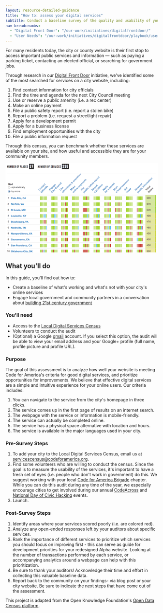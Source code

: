 ```yaml
---
layout: resource-detailed-guidance
title: "How to: assess your digital services"
subtitle: Conduct a baseline survey of the quality and usability of your online city services. 
nav-breadcrumbs:
  - "Digital Front Door": "/our-work/initiatives/digitalfrontdoor/"
  - "User Needs": "/our-work/initiatives/digitalfrontdoor/playbook/user-needs/"
---
```

For many residents today, the city or county website is their first stop to access important public services and information — such as paying a parking ticket, contacting an elected official, or searching for government jobs.

Through research in our [Digital Front Door](http://www.codeforamerica.org/our-work/initiatives/digitalfrontdoor/) initiative, we've identified some of the most searched for services on a city website, including: 

1. Find contact information for city officials
2. Find the time and agenda for the next City Council meeting
3. Use or reserve a public amenity (i.e. a rec center)
4. Make an online payment
5. File a public safety report (i.e. report a stolen bike)
6. Report a problem (i.e. request a streetlight repair)
7. Apply for a development permit
8. Apply for a business license
9. Find employment opportunities with the city
10. File a public information request

Through this census, you can benchmark whether these services are available on your site, and how useful and accessible they are for your community members. 

![Services GIF](/media/images/initiatives/service-assessment.gif)

## What you'll do
In this guide, you'll find out how to:

* Create a baseline of what's working and what's not with your city's online services
* Engage local government and community partners in a conversation about [building 21st century government](www.codeforamerica.org/governments/principles/)

### You'll need

* Access to the [Local Digital Services Census](https://service-census.herokuapp.com/)
* Volunteers to conduct the audit
* (Optional) a Google [gmail](https://mail.google.com/) account. If you select this option, the audit will be able to view your email address and your Google+ profile (full name, profile picture and profile URL). 

### Purpose
The goal of this assessment is to analyze how well your website is meeting Code for America's criteria for good digital services, and prioritize opportunities for improvements. We believe that effective digital services are a simple and intuitive experience for your online users. Our criteria includes:

1. You can navigate to the service from the city's homepage in three clicks. 
2. The service comes up in the first page of results on an internet search. 
3. The webpage with the service or information is mobile-friendly.  
4. The service can actually be completed online. 
5. The service has a physical space alternative with location and hours.  
6. The service is available in the major languages used in your city. 
 

### Pre-Survey Steps
1. To add your city to the Local Digital Services Census, email us at <servicescensus@codeforamerica.org>.
2. Find some volunteers who are willing to conduct the census. Since the goal is to measure the usability of the services, it's important to have a fresh set of eyes (i.e. people who don't work in government) do this. We suggest working with your local [Code for America Brigade](http://www.codeforamerica.org/brigade/) chapter. While you can do this audit during any time of the year, we especially encourage cities to get involved during our annual [CodeAcross](http://www.codeforamerica.org/events/codeacross-2015/) and [National Day of Civic Hacking](http://hackforchange.org/) events. 
4. Launch.


### Post-Survey Steps
1. Identify areas where your services scored poorly (i.e. are colored red).  
2. Analyze any open-ended responses left by your auditors about specific services. 
3. Rank the importance of different services to prioritize which services you should focus on improving first - this can serve as guide for development priorities for your redesigned Alpha website. Looking at the number of transactions performed by each service, or accompanying analytics around a webpage can help with this prioritization.
4. Be sure to thank your auditors! Acknowledge their time and effort in collecting this valuable baseline data. 
5. Report back to the community on your findings- via blog post or your city website. Be sure to indicate the next steps that have come out of the assessment. 


This project is adapted from the Open Knowledge Foundation's [Open Data Census platform](census.okfn.org).

